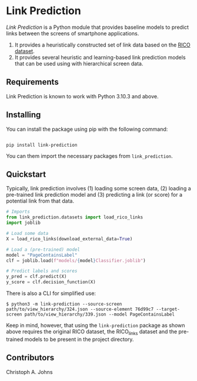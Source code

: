 # Link Prediction

_Link Prediction_ is a Python module that provides baseline models to predict links between the screens of smartphone applications.

1. It provides a heuristically constructed set of link data based on the [RICO dataset](https://interactionmining.org/rico).
2. It provides several heuristic and learning-based link prediction models that can be used using with hierarchical screen data.

## Requirements

Link Prediction is known to work with Python 3.10.3 and above.

## Installing

You can install the package using pip with the following command:

```Shell

pip install link-prediction

```

You can them import the necessary packages from `link_prediction`.

## Quickstart

Typically, link prediction involves (1) loading some screen data, (2) loading a pre-trained link prediction model and (3) predicting a link (or score) for a potential link from that data.

```Python
# Imports
from link_prediction.datasets import load_rico_links
import joblib

# Load some data
X = load_rico_links(download_external_data=True)

# Load a (pre-trained) model
model = "PageContainsLabel"
clf = joblib.load(f"models/{model}Classifier.joblib")

# Predict labels and scores
y_pred = clf.predict(X)
y_score = clf.decision_function(X)
```

There is also a CLI for simplified use:

```Shell
$ python3 -m link-prediction --source-screen path/to/view_hierarchy/324.json --source-element 76d99c7 --target-screen path/to/view_hierarchy/339.json --model PageContainsLabel
```

Keep in mind, however, that using the `link-prediction` package as shown above requires the original RICO dataset, the RICO<sub>links</sub> dataset and the pre-trained models to be present in the project directory.

## Contributors

Christoph A. Johns
